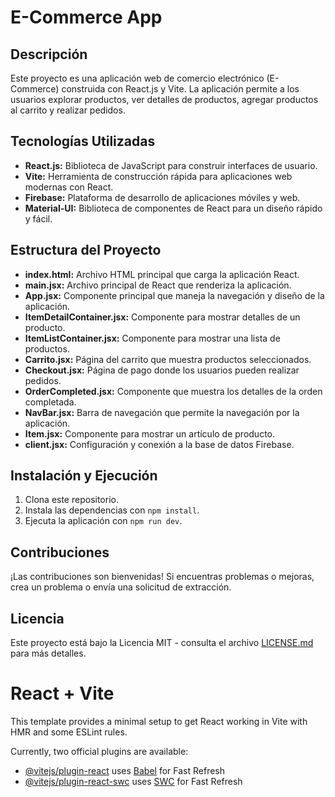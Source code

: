# E-Commerce App

## Descripción

Este proyecto es una aplicación web de comercio electrónico (E-Commerce) construida con React.js y Vite. La aplicación permite a los usuarios explorar productos, ver detalles de productos, agregar productos al carrito y realizar pedidos.

## Tecnologías Utilizadas

- **React.js:** Biblioteca de JavaScript para construir interfaces de usuario.
- **Vite:** Herramienta de construcción rápida para aplicaciones web modernas con React.
- **Firebase:** Plataforma de desarrollo de aplicaciones móviles y web.
- **Material-UI:** Biblioteca de componentes de React para un diseño rápido y fácil.

## Estructura del Proyecto

- **index.html:** Archivo HTML principal que carga la aplicación React.
- **main.jsx:** Archivo principal de React que renderiza la aplicación.
- **App.jsx:** Componente principal que maneja la navegación y diseño de la aplicación.
- **ItemDetailContainer.jsx:** Componente para mostrar detalles de un producto.
- **ItemListContainer.jsx:** Componente para mostrar una lista de productos.
- **Carrito.jsx:** Página del carrito que muestra productos seleccionados.
- **Checkout.jsx:** Página de pago donde los usuarios pueden realizar pedidos.
- **OrderCompleted.jsx:** Componente que muestra los detalles de la orden completada.
- **NavBar.jsx:** Barra de navegación que permite la navegación por la aplicación.
- **Item.jsx:** Componente para mostrar un artículo de producto.
- **client.jsx:** Configuración y conexión a la base de datos Firebase.

## Instalación y Ejecución

1. Clona este repositorio.
2. Instala las dependencias con `npm install`.
3. Ejecuta la aplicación con `npm run dev`.

## Contribuciones

¡Las contribuciones son bienvenidas! Si encuentras problemas o mejoras, crea un problema o envía una solicitud de extracción.

## Licencia

Este proyecto está bajo la Licencia MIT - consulta el archivo [LICENSE.md](LICENSE.md) para más detalles.

# React + Vite

This template provides a minimal setup to get React working in Vite with HMR and some ESLint rules.

Currently, two official plugins are available:

- [@vitejs/plugin-react](https://github.com/vitejs/vite-plugin-react/blob/main/packages/plugin-react/README.md) uses [Babel](https://babeljs.io/) for Fast Refresh
- [@vitejs/plugin-react-swc](https://github.com/vitejs/vite-plugin-react-swc) uses [SWC](https://swc.rs/) for Fast Refresh

